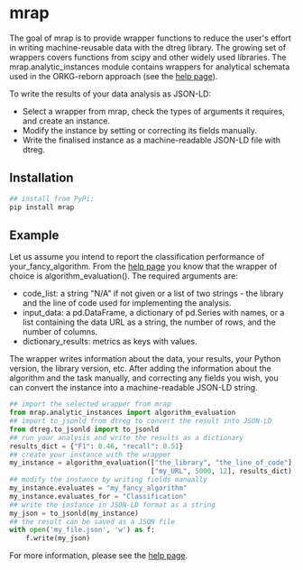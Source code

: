 # mrap
<!-- badges: start -->
<!-- badges: end -->

The goal of mrap is to provide wrapper functions to reduce the user's effort 
in writing machine-reusable data with the dtreg library. The growing set of wrappers covers 
functions from scipy and other widely used libraries. 
The mrap.analytic_instances module contains wrappers for analytical schemata used in 
the ORKG-reborn approach (see the [help page](https://reborn.orkg.org/pages/help)).

To write the results of your data analysis as JSON-LD:
* Select a wrapper from mrap, check the types of arguments it requires, and create an instance.
* Modify the instance by setting or correcting its fields manually.
* Write the finalised instance as a machine-readable JSON-LD file with dtreg.        

## Installation

```sh
## install from PyPi:
pip install mrap
```

## Example
Let us assume you intend to report the classification performance of your_fancy_algorithm. 
From the [help page](https://reborn.orkg.org/pages/help) you know that the wrapper of choice is 
algorithm_evaluation(). The required arguments are:    

* code_list: a string "N/A" if not given or a list of two strings - 
the library and the line of code used for implementing the analysis.
* input_data: a pd.DataFrame, a dictionary of pd.Series with names, or a list 
containing the data URL as a string, the number of rows, and the number of columns. 
* dictionary_results: metrics as keys with values.

The wrapper writes information about the data, your results, your Python version, 
the library version, etc. After adding the information about the algorithm and the task manually, 
and correcting any fields you wish, you can convert the instance 
into a machine-readable JSON-LD string. 
  
```python
## import the selected wrapper from mrap
from mrap.analytic_instances import algorithm_evaluation
## import to_jsonld from dtreg to convert the result into JSON-LD
from dtreg.to_jsonld import to_jsonld
## run your analysis and write the results as a dictionary
results_dict = {"F1": 0.46, "recall": 0.51}
## create your instance with the wrapper
my_instance = algorithm_evaluation(["the_library", "the_line_of_code"], 
                                   ["my_URL", 5000, 12], results_dict)
## modify the instance by writing fields manually
my_instance.evaluates = "my_fancy_algorithm"
my_instance.evaluates_for = "Classification"
## write the instance in JSON-LD format as a string
my_json = to_jsonld(my_instance)
## the result can be saved as a JSON file
with open('my_file.json', 'w') as f:
    f.write(my_json)

```
For more information, please see the [help page](https://reborn.orkg.org/pages/help).